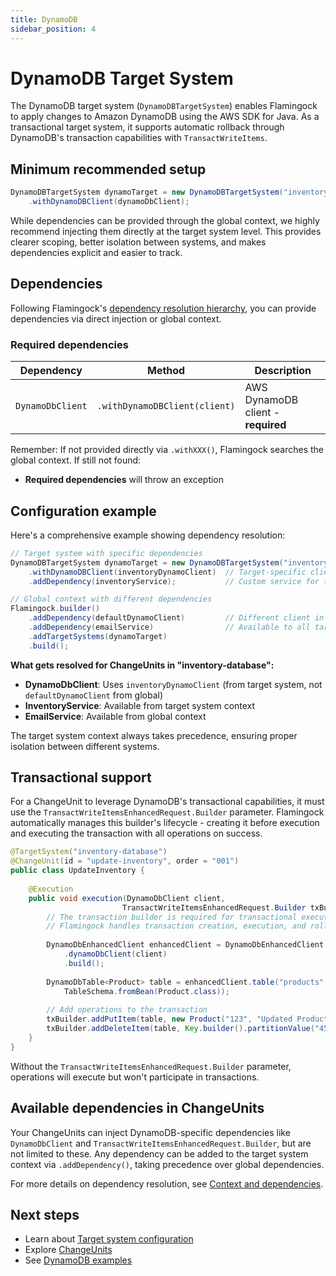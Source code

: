 ```yaml
---
title: DynamoDB
sidebar_position: 4
---
```


# DynamoDB Target System

The DynamoDB target system (`DynamoDBTargetSystem`) enables Flamingock to apply changes to Amazon DynamoDB using the AWS SDK for Java. As a transactional target system, it supports automatic rollback through DynamoDB's transaction capabilities with `TransactWriteItems`.

## Minimum recommended setup

```java
DynamoDBTargetSystem dynamoTarget = new DynamoDBTargetSystem("inventory-database")
    .withDynamoDBClient(dynamoDbClient);
```

While dependencies can be provided through the global context, we highly recommend injecting them directly at the target system level. This provides clearer scoping, better isolation between systems, and makes dependencies explicit and easier to track.

## Dependencies

Following Flamingock's [dependency resolution hierarchy](../flamingock-library-config/target-system-configuration.md#dependency-resolution-hierarchy), you can provide dependencies via direct injection or global context.

### Required dependencies

| Dependency | Method | Description |
|------------|--------|-------------|
| `DynamoDbClient` | `.withDynamoDBClient(client)` | AWS DynamoDB client - **required** |

Remember: If not provided directly via `.withXXX()`, Flamingock searches the global context. If still not found:
- **Required dependencies** will throw an exception

## Configuration example

Here's a comprehensive example showing dependency resolution:

```java
// Target system with specific dependencies
DynamoDBTargetSystem dynamoTarget = new DynamoDBTargetSystem("inventory-database")
    .withDynamoDBClient(inventoryDynamoClient)  // Target-specific client
    .addDependency(inventoryService);           // Custom service for this target

// Global context with different dependencies
Flamingock.builder()
    .addDependency(defaultDynamoClient)         // Different client in global
    .addDependency(emailService)                // Available to all targets
    .addTargetSystems(dynamoTarget)
    .build();
```

**What gets resolved for ChangeUnits in "inventory-database":**
- **DynamoDbClient**: Uses `inventoryDynamoClient` (from target system, not `defaultDynamoClient` from global)
- **InventoryService**: Available from target system context
- **EmailService**: Available from global context

The target system context always takes precedence, ensuring proper isolation between different systems.

## Transactional support

For a ChangeUnit to leverage DynamoDB's transactional capabilities, it must use the `TransactWriteItemsEnhancedRequest.Builder` parameter. Flamingock automatically manages this builder's lifecycle - creating it before execution and executing the transaction with all operations on success.

```java
@TargetSystem("inventory-database")
@ChangeUnit(id = "update-inventory", order = "001")
public class UpdateInventory {
    
    @Execution
    public void execution(DynamoDbClient client, 
                         TransactWriteItemsEnhancedRequest.Builder txBuilder) {
        // The transaction builder is required for transactional execution
        // Flamingock handles transaction creation, execution, and rollback
        
        DynamoDbEnhancedClient enhancedClient = DynamoDbEnhancedClient.builder()
            .dynamoDbClient(client)
            .build();
        
        DynamoDbTable<Product> table = enhancedClient.table("products", 
            TableSchema.fromBean(Product.class));
        
        // Add operations to the transaction
        txBuilder.addPutItem(table, new Product("123", "Updated Product"));
        txBuilder.addDeleteItem(table, Key.builder().partitionValue("456").build());
    }
}
```

Without the `TransactWriteItemsEnhancedRequest.Builder` parameter, operations will execute but won't participate in transactions.

## Available dependencies in ChangeUnits

Your ChangeUnits can inject DynamoDB-specific dependencies like `DynamoDbClient` and `TransactWriteItemsEnhancedRequest.Builder`, but are not limited to these. Any dependency can be added to the target system context via `.addDependency()`, taking precedence over global dependencies.

For more details on dependency resolution, see [Context and dependencies](../flamingock-library-config/context-and-dependencies.md).

## Next steps

- Learn about [Target system configuration](../flamingock-library-config/target-system-configuration.md)
- Explore [ChangeUnits](../change-units/introduction.md)
- See [DynamoDB examples](https://github.com/flamingock/flamingock-examples/tree/master/dynamodb)